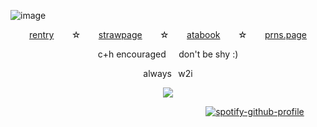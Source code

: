 ![image](https://github.com/user-attachments/assets/7a2632c0-31dc-4ec0-b8ea-fc7bf9aef978)


<p align="center">
  <a href=https://rentry.co/massinfectionn>rentry</a>⠀ ⠀  ☆⠀ ⠀  <a href=https://cemetery-girl.straw.page/>strawpage</a>⠀ ⠀  ☆⠀ ⠀  <a href=https://1x1x1x1yaoi.atabook.org/>atabook</a>⠀ ⠀  ☆⠀ ⠀  <a href=https://en.pronouns.page/@v.1x.en>prns.page</a>
</p>


<p align="center">
  c+h encouraged⠀⠀don't be shy :)
</p>


<p align="center">
  always⠀w2i
</p>


<p align="center">
  <img src="[![spotify-github-profile](https://spotify-github-profile.kittinanx.com/api/view?uid=31n36744pxrqlhnihu3jioaqiqyy&cover_image=false&theme=default&show_offline=true&background_color=0c0750&interchange=false&bar_color=2965c7)](https://github.com/kittinan/spotify-github-profile)" />
</p>

⠀ ⠀  ⠀ ⠀  ⠀ ⠀  ⠀ ⠀  ⠀ ⠀  ⠀ ⠀  ⠀ ⠀  ⠀ ⠀  ⠀ ⠀  ⠀ ⠀  ⠀ ⠀  [![spotify-github-profile](https://spotify-github-profile.kittinanx.com/api/view?uid=31lfpy5lvi5vrmkpiavbrvwrhdvu&cover_image=true&theme=default&show_offline=false&background_color=000000&interchange=false&bar_color=e12323)](https://github.com/kittinan/spotify-github-profile)
